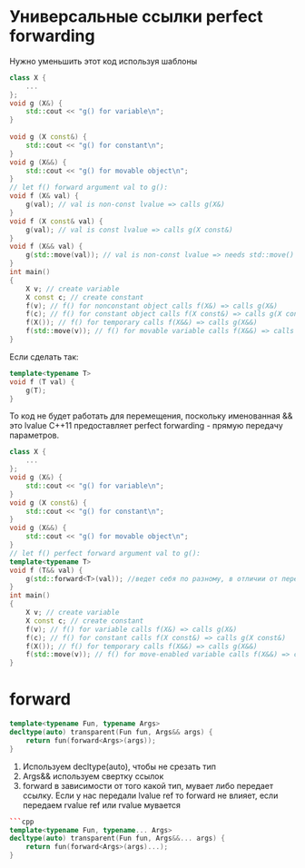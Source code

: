 # Универсальные ссылки perfect forwarding
Нужно уменьшить этот код используя шаблоны
```cpp
class X {  
    ...  
};  
void g (X&) {  
    std::cout << "g() for variable\n";  
}  
  
void g (X const&) {  
    std::cout << "g() for constant\n";  
}  
void g (X&&) {  
    std::cout << "g() for movable object\n";  
}  
// let f() forward argument val to g():  
void f (X& val) {  
    g(val); // val is non-const lvalue => calls g(X&)  
}  
void f (X const& val) {  
    g(val); // val is const lvalue => calls g(X const&)  
}  
void f (X&& val) {  
    g(std::move(val)); // val is non-const lvalue => needs std::move() to call g(X&&)  
}  
int main()  
{  
    X v; // create variable  
    X const c; // create constant  
    f(v); // f() for nonconstant object calls f(X&) => calls g(X&)  
    f(c); // f() for constant object calls f(X const&) => calls g(X const&)  
    f(X()); // f() for temporary calls f(X&&) => calls g(X&&)  
    f(std::move(v)); // f() for movable variable calls f(X&&) => calls g(X&&)  
}
```

Если сделать так:

```cpp
template<typename T>
void f (T val) {
	g(T);
}
```

То код не будет работать для перемещения, поскольку именованная && это lvalue C++11 предоставляет perfect forwarding - прямую передачу параметров.

```cpp
class X {  
    ...  
};  
void g (X&) {  
    std::cout << "g() for variable\n";  
}  
void g (X const&) {  
    std::cout << "g() for constant\n";  
}  
void g (X&&) {  
    std::cout << "g() for movable object\n";  
}  
// let f() perfect forward argument val to g():  
template<typename T>  
void f (T&& val) {  
    g(std::forward<T>(val)); //ведет себя по разному, в отличии от передаваемого значения 
}  
int main()  
{  
    X v; // create variable  
    X const c; // create constant  
    f(v); // f() for variable calls f(X&) => calls g(X&)  
    f(c); // f() for constant calls f(X const&) => calls g(X const&)  
    f(X()); // f() for temporary calls f(X&&) => calls g(X&&)  
    f(std::move(v)); // f() for move-enabled variable calls f(X&&) => calls g(X&&)  
}
```



# forward
```cpp
template<typename Fun, typename Args>  
decltype(auto) transparent(Fun fun, Args&& args) {  
    return fun(forward<Args>(args));  
}
```

1. Используем decltype(auto), чтобы не срезать тип
2. Args&& используем свертку ссылок
3. forward в зависимости от того какой тип, мувает либо передает ссылку. Если у нас передали lvalue ref то forward не влияет, если передаем rvalue ref или rvalue мувается

```cpp
```cpp
template<typename Fun, typename... Args>  
decltype(auto) transparent(Fun fun, Args&&... args) {  
    return fun(forward<Args>(args)...);  
}
```